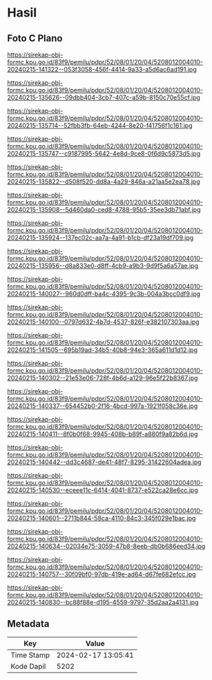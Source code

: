 # Hasil

## Foto C Plano

https://sirekap-obj-formc.kpu.go.id/83f9/pemilu/pdpr/52/08/01/20/04/5208012004010-20240215-141322--053f3058-456f-4414-9a33-a5d6ac6ad191.jpg

https://sirekap-obj-formc.kpu.go.id/83f9/pemilu/pdpr/52/08/01/20/04/5208012004010-20240215-135626--09dbb404-3cb7-407c-a59b-8150c70e55cf.jpg

https://sirekap-obj-formc.kpu.go.id/83f9/pemilu/pdpr/52/08/01/20/04/5208012004010-20240215-135714--52fbb3fb-64eb-4244-8e20-f41756f1c161.jpg

https://sirekap-obj-formc.kpu.go.id/83f9/pemilu/pdpr/52/08/01/20/04/5208012004010-20240215-135747--c9187995-5642-4e8d-9ce8-0f6d9c5873d5.jpg

https://sirekap-obj-formc.kpu.go.id/83f9/pemilu/pdpr/52/08/01/20/04/5208012004010-20240215-135822--d508f520-dd8a-4a29-846a-a21aa5e2ea78.jpg

https://sirekap-obj-formc.kpu.go.id/83f9/pemilu/pdpr/52/08/01/20/04/5208012004010-20240215-135908--5d460da0-ced8-4788-95b5-35ee3db71abf.jpg

https://sirekap-obj-formc.kpu.go.id/83f9/pemilu/pdpr/52/08/01/20/04/5208012004010-20240215-135924--137ec02c-aa7a-4a91-b1cb-df23a19df709.jpg

https://sirekap-obj-formc.kpu.go.id/83f9/pemilu/pdpr/52/08/01/20/04/5208012004010-20240215-135956--d8a833e0-d8ff-4cb9-a9b3-9d9f5a6a57ae.jpg

https://sirekap-obj-formc.kpu.go.id/83f9/pemilu/pdpr/52/08/01/20/04/5208012004010-20240215-140027--960d0dff-ba4c-4395-9c3b-004a3bcc0df9.jpg

https://sirekap-obj-formc.kpu.go.id/83f9/pemilu/pdpr/52/08/01/20/04/5208012004010-20240215-140100--0797d632-4b7d-4537-826f-e382107303aa.jpg

https://sirekap-obj-formc.kpu.go.id/83f9/pemilu/pdpr/52/08/01/20/04/5208012004010-20240215-141505--695b19ad-34b5-40b8-94e3-365a611d1d12.jpg

https://sirekap-obj-formc.kpu.go.id/83f9/pemilu/pdpr/52/08/01/20/04/5208012004010-20240215-140302--21e53e06-728f-4b6d-a129-96e5f22b8367.jpg

https://sirekap-obj-formc.kpu.go.id/83f9/pemilu/pdpr/52/08/01/20/04/5208012004010-20240215-140337--654452b0-2f16-4bcd-997a-1921f058c36e.jpg

https://sirekap-obj-formc.kpu.go.id/83f9/pemilu/pdpr/52/08/01/20/04/5208012004010-20240215-140411--8f0b0f68-9945-408b-b89f-a880f9a82b6d.jpg

https://sirekap-obj-formc.kpu.go.id/83f9/pemilu/pdpr/52/08/01/20/04/5208012004010-20240215-140442--dd3c4687-de41-48f7-8295-31422604adea.jpg

https://sirekap-obj-formc.kpu.go.id/83f9/pemilu/pdpr/52/08/01/20/04/5208012004010-20240215-140530--eceee11c-6414-4041-8737-e522ca28e6cc.jpg

https://sirekap-obj-formc.kpu.go.id/83f9/pemilu/pdpr/52/08/01/20/04/5208012004010-20240215-140601--2711b844-58ca-4110-84c3-345f029e1bac.jpg

https://sirekap-obj-formc.kpu.go.id/83f9/pemilu/pdpr/52/08/01/20/04/5208012004010-20240215-140634--02034e75-3059-47b8-8eeb-db0b686eed34.jpg

https://sirekap-obj-formc.kpu.go.id/83f9/pemilu/pdpr/52/08/01/20/04/5208012004010-20240215-140757--30f09bf0-97db-419e-ad64-d67fe682efcc.jpg

https://sirekap-obj-formc.kpu.go.id/83f9/pemilu/pdpr/52/08/01/20/04/5208012004010-20240215-140830--bc88f88e-d195-4559-9797-35d2aa2a4131.jpg


## Metadata

| Key        | Value               |
| ---------- | ------------------- |
| Time Stamp | 2024-02-17 13:05:41 |
| Kode Dapil | 5202                |



